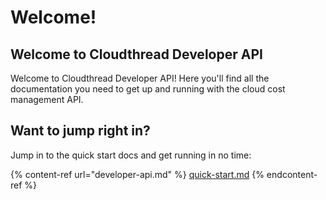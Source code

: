 # Welcome!

## Welcome to Cloudthread Developer API

Welcome to Cloudthread Developer API! Here you'll find all the documentation you need to get up and running with the cloud cost management API.

## Want to jump right in?

Jump in to the quick start docs and get running in no time:

{% content-ref url="developer-api.md" %}
[quick-start.md](quick-start.md)
{% endcontent-ref %}

<!-- ## Want to deep dive?

Dive a little deeper and start exploring our API reference to get an idea of everything that's possible with the API:

{% content-ref url="reference/api-reference/" %}
[api-reference](reference/api-reference/)
{% endcontent-ref %} -->
